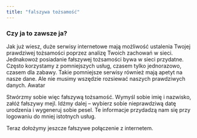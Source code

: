 ```yaml
---
title: "falszywa tożsamość"
---
```


### Czy ja to zawsze ja?

Jak już wiesz, duże serwisy internetowe mają możliwość ustalenia Twojej prawdziwej tożsamości poprzez analizę Twoich zachowań w sieci. Jednakowoż posiadanie fałszywej tożsamości bywa w sieci przydatne. Często korzystamy z pomniejszych usług, czasem tylko jednorazowo, czasem dla zabawy. Takie pomniejsze serwisy również mają apetyt na nasze dane. Ale nie musimy wszędzie rozsiewać naszych prawdziwych danych.
Awatar

Stwórzmy sobie więc fałszywą tożsamość. Wymyśl sobie imię i nazwisko, załóż fałszywy mejl. Idźmy dalej – wybierz sobie nieprawdziwą datę urodzenia i wygeneruj sobie pesel. Te informacje przydadzą nam się przy logowaniu do mniej istotnych usług.

Teraz dołożymy jeszcze fałszywe połączenie z internetem.
